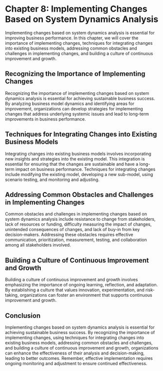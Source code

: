 Chapter 8: Implementing Changes Based on System Dynamics Analysis
=================================================================

Implementing changes based on system dynamics analysis is essential for improving business performance. In this chapter, we will cover the importance of implementing changes, techniques for integrating changes into existing business models, addressing common obstacles and challenges in implementing changes, and building a culture of continuous improvement and growth.

Recognizing the Importance of Implementing Changes
--------------------------------------------------

Recognizing the importance of implementing changes based on system dynamics analysis is essential for achieving sustainable business success. By analyzing business model dynamics and identifying areas for improvement, organizations can develop strategies for implementing changes that address underlying systemic issues and lead to long-term improvements in business performance.

Techniques for Integrating Changes into Existing Business Models
----------------------------------------------------------------

Integrating changes into existing business models involves incorporating new insights and strategies into the existing model. This integration is essential for ensuring that the changes are sustainable and have a long-term impact on business performance. Techniques for integrating changes include modifying the existing model, developing a new sub-model, using scenario testing, and monitoring and adjusting.

Addressing Common Obstacles and Challenges in Implementing Changes
------------------------------------------------------------------

Common obstacles and challenges in implementing changes based on system dynamics analysis include resistance to change from stakeholders, lack of resources or funding, difficulty measuring the impact of changes, unintended consequences of changes, and lack of buy-in from key decision-makers. Addressing these obstacles requires effective communication, prioritization, measurement, testing, and collaboration among all stakeholders involved.

Building a Culture of Continuous Improvement and Growth
-------------------------------------------------------

Building a culture of continuous improvement and growth involves emphasizing the importance of ongoing learning, reflection, and adaptation. By establishing a culture that values innovation, experimentation, and risk-taking, organizations can foster an environment that supports continuous improvement and growth.

Conclusion
----------

Implementing changes based on system dynamics analysis is essential for achieving sustainable business success. By recognizing the importance of implementing changes, using techniques for integrating changes into existing business models, addressing common obstacles and challenges, and building a culture of continuous improvement and growth, organizations can enhance the effectiveness of their analysis and decision-making, leading to better outcomes. Remember, effective implementation requires ongoing monitoring and adjustment to ensure continued effectiveness.
